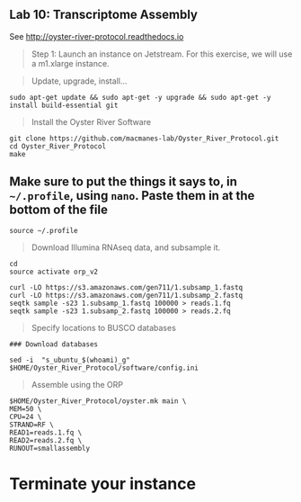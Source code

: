 Lab 10: Transcriptome Assembly
--

See http://oyster-river-protocol.readthedocs.io

> Step 1: Launch an instance on Jetstream. For this exercise, we will use a m1.xlarge instance.

> Update, upgrade, install...

```
sudo apt-get update && sudo apt-get -y upgrade && sudo apt-get -y install build-essential git
```

> Install the Oyster River Software

```
git clone https://github.com/macmanes-lab/Oyster_River_Protocol.git
cd Oyster_River_Protocol
make
```
## Make sure to put the things it says to, in `~/.profile`, using `nano`. Paste them in at the bottom of the file

```
source ~/.profile
```

> Download Illumina RNAseq data, and subsample it.

```
cd
source activate orp_v2

curl -LO https://s3.amazonaws.com/gen711/1.subsamp_1.fastq
curl -LO https://s3.amazonaws.com/gen711/1.subsamp_2.fastq
seqtk sample -s23 1.subsamp_1.fastq 100000 > reads.1.fq
seqtk sample -s23 1.subsamp_2.fastq 100000 > reads.2.fq
```

> Specify locations to BUSCO databases

```
### Download databases

sed -i  "s_ubuntu_$(whoami)_g" $HOME/Oyster_River_Protocol/software/config.ini
```

> Assemble using the ORP

```
$HOME/Oyster_River_Protocol/oyster.mk main \
MEM=50 \
CPU=24 \
STRAND=RF \
READ1=reads.1.fq \
READ2=reads.2.fq \
RUNOUT=smallassembly
 ```
# Terminate your instance

